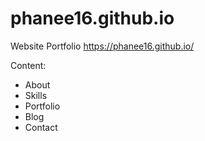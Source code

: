# phanee16.github.io
Website Portfolio
https://phanee16.github.io/

Content:
- About
- Skills
- Portfolio
- Blog
- Contact
  
